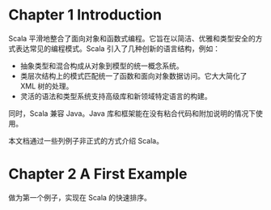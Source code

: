 # Chapter 1 Introduction

Scala 平滑地整合了面向对象和函数式编程。它旨在以简洁、优雅和类型安全的方式表达常见的编程模式。Scala 引入了几种创新的语言结构，例如：
- 抽象类型和混合构成从对象到模型的统一概念系统。
- 类层次结构上的模式匹配统一了函数和面向对象数据访问。它大大简化了 XML 树的处理。
- 灵活的语法和类型系统支持高级库和新领域特定语言的构建。

同时，Scala 兼容 Java。Java 库和框架能在没有粘合代码和附加说明的情况下使用。

本文档通过一些列例子非正式的方式介绍 Scala。

# Chapter 2 A First Example

做为第一个例子，实现在 Scala 的快速排序。
